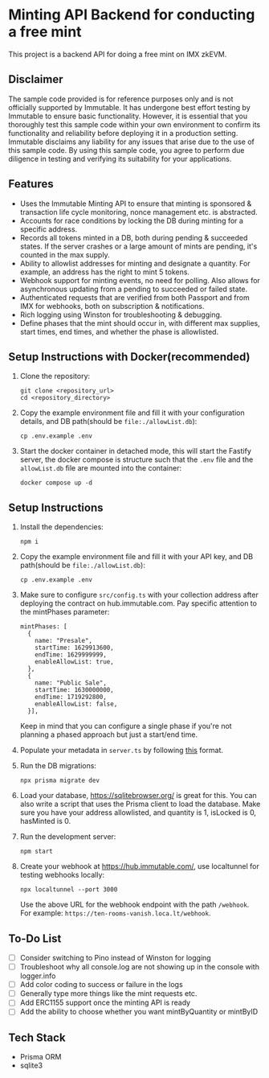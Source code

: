 # Minting API Backend for conducting a free mint

This project is a backend API for doing a free mint on IMX zkEVM.

## Disclaimer

The sample code provided is for reference purposes only and is not officially supported by Immutable. It has undergone best effort testing by Immutable to ensure basic functionality. However, it is essential that you thoroughly test this sample code within your own environment to confirm its functionality and reliability before deploying it in a production setting. Immutable disclaims any liability for any issues that arise due to the use of this sample code. By using this sample code, you agree to perform due diligence in testing and verifying its suitability for your applications.

## Features

- Uses the Immutable Minting API to ensure that minting is sponsored & transaction life cycle monitoring, nonce management etc. is abstracted.
- Accounts for race conditions by locking the DB during minting for a specific address.
- Records all tokens minted in a DB, both during pending & succeeded states. If the server crashes or a large amount of mints are pending, it's counted in the max supply.
- Ability to allowlist addresses for minting and designate a quantity. For example, an address has the right to mint 5 tokens.
- Webhook support for minting events, no need for polling. Also allows for asynchronous updating from a pending to succeeded or failed state.
- Authenticated requests that are verified from both Passport and from IMX for webhooks, both on subscription & notifications.
- Rich logging using Winston for troubleshooting & debugging.
- Define phases that the mint should occur in, with different max supplies, start times, end times, and whether the phase is allowlisted.

## Setup Instructions with Docker(recommended)

1. Clone the repository:
   ```
   git clone <repository_url>
   cd <repository_directory>
   ```
2. Copy the example environment file and fill it with your configuration details, and DB path(should be `file:./allowList.db`):
   ```
   cp .env.example .env
   ```
3. Start the docker container in detached mode, this will start the Fastify server, the docker compose is structure such that the `.env` file and the `allowList.db` file are mounted into the container:
   ```
   docker compose up -d
   ```

## Setup Instructions

1. Install the dependencies:
   ```
   npm i
   ```
2. Copy the example environment file and fill it with your API key, and DB path(should be `file:./allowList.db`):
   ```
   cp .env.example .env
   ```
3. Make sure to configure `src/config.ts` with your collection address after deploying the contract on hub.immutable.com. Pay specific attention to the mintPhases parameter:
   ```
   mintPhases: [
     {
       name: "Presale",
       startTime: 1629913600,
       endTime: 1629999999,
       enableAllowList: true,
     },
     {
       name: "Public Sale",
       startTime: 1630000000,
       endTime: 1719292800,
       enableAllowList: false,
     }],
   ```
   Keep in mind that you can configure a single phase if you're not planning a phased approach but just a start/end time.
4. Populate your metadata in `server.ts` by following [this](https://docs.immutable.com/docs/zkEVM/products/minting/metadata/format) format.
5. Run the DB migrations:
   ```
   npx prisma migrate dev
   ```
6. Load your database, https://sqlitebrowser.org/ is great for this. You can also write a script that uses the Prisma client to load the database. Make sure you have your address allowlisted, and quantity is 1, isLocked is 0, hasMinted is 0.

7. Run the development server:

   ```
   npm start
   ```

8. Create your webhook at https://hub.immutable.com/, use localtunnel for testing webhooks locally:

   ```
   npx localtunnel --port 3000
   ```

   Use the above URL for the webhook endpoint with the path `/webhook`. For example: `https://ten-rooms-vanish.loca.lt/webhook`.

## To-Do List

- [ ] Consider switching to Pino instead of Winston for logging
- [ ] Troubleshoot why all console.log are not showing up in the console with logger.info
- [ ] Add color coding to success or failure in the logs
- [ ] Generally type more things like the mint requests etc.
- [ ] Add ERC1155 support once the minting API is ready
- [ ] Add the ability to choose whether you want mintByQuantity or mintByID

## Tech Stack

- Prisma ORM
- sqlite3
